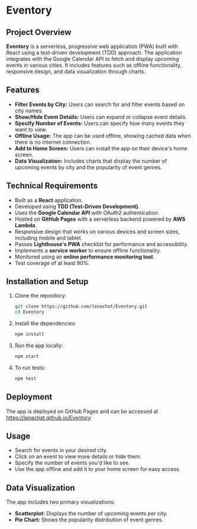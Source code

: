 # Eventory

## Project Overview

**Eventory** is a serverless, progressive web application (PWA) built with React using a test-driven development (TDD) approach. The application integrates with the Google Calendar API to fetch and display upcoming events in various cities. It includes features such as offline functionality, responsive design, and data visualization through charts.

## Features

- **Filter Events by City:** Users can search for and filter events based on city names.
- **Show/Hide Event Details:** Users can expand or collapse event details.
- **Specify Number of Events:** Users can specify how many events they want to view.
- **Offline Usage:** The app can be used offline, showing cached data when there is no internet connection.
- **Add to Home Screen:** Users can install the app on their device's home screen.
- **Data Visualization:** Includes charts that display the number of upcoming events by city and the popularity of event genres.

## Technical Requirements

- Built as a **React** application.
- Developed using **TDD (Test-Driven Development)**.
- Uses the **Google Calendar API** with OAuth2 authentication.
- Hosted on **GitHub Pages** with a serverless backend powered by **AWS Lambda**.
- Responsive design that works on various devices and screen sizes, including mobile and tablet.
- Passes **Lighthouse's PWA** checklist for performance and accessibility.
- Implements a **service worker** to ensure offline functionality.
- Monitored using an **online performance monitoring tool**.
- Test coverage of at least 90%.

## Installation and Setup

1. Clone the repository:
   ```bash
   git clone https://github.com/lenachat/Eventory.git
   cd Eventory
   ```

2. Install the dependencies:
   ```bash
   npm install
   ```

3. Run the app locally:
   ```bash
   npm start
   ```

4. To run tests:
   ```bash
   npm test
   ```

## Deployment

The app is deployed on GitHub Pages and can be accessed at https://lenachat.github.io/Eventory

## Usage

- Search for events in your desired city.
- Click on an event to view more details or hide them.
- Specify the number of events you'd like to see.
- Use the app offline and add it to your home screen for easy access.

## Data Visualization

The app includes two primary visualizations:
- **Scatterplot:** Displays the number of upcoming events per city.
- **Pie Chart:** Shows the popularity distribution of event genres.
